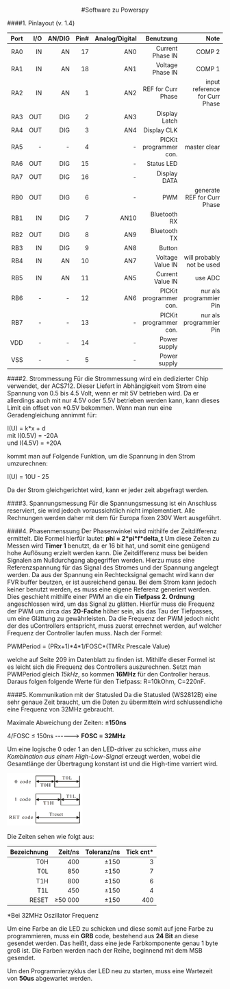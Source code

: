<br>
<br>
<br>
<br>
<br>
<br>
<br>
<br>
<br>
<br>
<br>
<br>
<br>
<br>
<br>
<br>
<br>

<center>
#Software zu Powerspy
</center>
<div class="pagebreak"></div>

####1. Pinlayout (v. 1.4)

|  Port|   I/O| AN/DIG|  Pin#|   Analog/Digital|             Benutzung|                           Note|
|-----:|-----:|------:|-----:|----------------:|---------------------:|------------------------------:|
|   RA0|    IN|     AN|    17|              AN0|      Current Phase IN|                         COMP 2|
|   RA1|    IN|     AN|    18|              AN1|      Voltage Phase IN|                         COMP 1|
|   RA2|    IN|     AN|     1|              AN2|    REF for Curr Phase| input reference for Curr Phase|
|   RA3|   OUT|    DIG|     2|              AN3|         Display Latch|                               |
|   RA4|   OUT|    DIG|     3|              AN4|           Display CLK|                               |
|   RA5|     -|      -|     4|                -|PICKit programmer con.|                   master clear|
|   RA6|   OUT|    DIG|    15|                -|            Status LED|                               |
|   RA7|   OUT|    DIG|    16|                -|          Display DATA|                               |
|   RB0|   OUT|    DIG|     6|                -|                   PWM|    generate REF for Curr Phase|
|   RB1|    IN|    DIG|     7|             AN10|          Bluetooth RX|                               |
|   RB2|   OUT|    DIG|     8|              AN9|          Bluetooth TX|                               |
|   RB3|    IN|    DIG|     9|              AN8|                Button|                               |
|   RB4|    IN|     AN|    10|              AN7|      Voltage Value IN|      will probably not be used|
|   RB5|    IN|     AN|    11|              AN5|      Current Value IN|                        use ADC|
|   RB6|     -|      -|    12|              AN6|PICKit programmer con.|        nur als programmier Pin|
|   RB7|     -|      -|    13|                -|PICKit programmer con.|        nur als programmier Pin|
|   VDD|     -|      -|    14|                -|          Power supply|                               |
|   VSS|     -|      -|     5|                -|          Power supply|                               |


####2. Strommessung
Für die Strommessung wird ein dedizierter Chip verwendet, der ACS712.
Dieser Liefert in Abhängigkeit vom Strom eine Spannung von 0.5 bis 4.5 Volt, wenn er mit 5V betrieben wird.
Da er allerdings auch mit nur 4.5V oder 5.5V betrieben werden kann, kann dieses Limit ein offset von ±0.5V bekommen.
Wenn man nun eine Geradengleichung annimmt für:

I(U) = k*x + d<br>
mit I(0.5V) = -20A<br>
und I(4.5V) = +20A
                  
kommt man auf Folgende Funktion, um die Spannung in den Strom umzurechnen:

I(U) = 10U - 25

Da der Strom gleichgerichtet wird, kann er jeder zeit abgefragt werden.

####3. Spannungsmessung
Für die Spannungsmessung ist ein Anschluss reserviert, sie wird jedoch voraussichtlich nicht implementiert.
Alle Rechnungen werden daher mit dem für Europa fixen 230V Wert ausgeführt.

####4. Phasenmenssung
Der Phasenwinkel wird mithilfe der Zeitdifferenz ermittelt. Die Formel hierfür lautet: **phi = 2\*pi\*f\*delta_t**
Um diese Zeiten zu Messen wird **Timer 1** benutzt, da er 16 bit hat, und somit eine genügend hohe Auflösung erzielt werden kann.
Die Zeitdifferenz muss bei beiden Signalen am Nulldurchgang abgegriffen werden. 
Hierzu muss eine Referenzspannung für das Signal des Stromes und der Spannung angelegt werden.
Da aus der Spannung ein Rechtecksignal gemacht wird kann der FVR buffer beutzen, er ist ausreichend genau.
Bei dem Strom kann jedoch keiner benutzt werden, es muss eine eigene Referenz generiert werden.
Dies geschieht mithilfe einer PWM an die ein **Tiefpass 2. Ordnung** angeschlossen wird, um das Signal zu glätten.
Hierfür muss die Frequenz der PWM um circa das **20-Fache** höher sein, als das Tau der Tiefpasses, um eine Glättung zu gewährleisten.
Da die Frequenz der PWM jedoch nicht der des uControllers entspricht, muss zuerst errechnet werden, auf welcher Frequenz der Controller laufen muss.
Nach der Formel:

PWMPeriod = (PRx+1)\*4\*1/FOSC\*(TMRx Prescale Value)

welche auf Seite 209 im Datenblatt zu finden ist.
Mithilfe dieser Formel ist es leicht sich die Frequenz des Controllers auszurechnen. Setzt man PWMPeriod gleich *15kHz*, so kommen **16MHz** für den Controller
heraus. Daraus folgen folgende Werte für den Tiefpass: R=10kOhm, C=220nF.

<div class="pagebreak"></div>

####5. Kommunikation mit der Statusled
Da die Statusled (WS2812B) eine sehr genaue Zeit braucht, um die Daten zu übermitteln wird schlussendliche eine Frequenz von 32MHz gebraucht.

Maximale Abweichung der Zeiten: **±150ns**

4/FOSC ≤ 150ns ------> **FOSC = 32MHz**

Um eine logische 0 oder 1 an den LED-driver zu schicken, muss *eine Kombination aus einem High-Low-Signal* erzeugt werden, wobei die Gesamtlänge
der Übertragung konstant ist und die High-time varriert wird.

<img src="src/led_codes.png" style="max-width:35%">

Die Zeiten sehen wie folgt aus:

|Bezeichnung|Zeit/ns|Toleranz/ns|Tick cnt\*|
|----------:|------:|----------:|--------:|
|        T0H|    400|       ±150|        3|
|        T0L|    850|       ±150|        7|
|        T1H|    800|       ±150|        6|
|        T1L|    450|       ±150|        4|
|      RESET|≥50 000|       ±150|      400|

\*Bei 32MHz Oszillator Frequenz

Um eine Farbe an die LED zu schicken und diese somit auf jene Farbe zu programmieren, muss ein **GRB** code, bestehend aus **24 Bit** an diese gesendet werden. Das heißt, dass eine jede Farbkomponente genau 1 byte groß ist.
Die Farben werden nach der Reihe, beginnend mit dem MSB gesendet.

Um den Programmierzyklus der LED neu zu starten, muss eine Wartezeit von **50us** abgewartet werden.